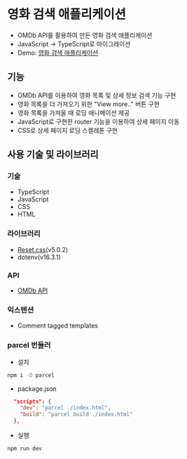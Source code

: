 # 영화 검색 애플리케이션

- OMDb API를 활용하여 만든 영화 검색 애플리케이션
- JavaScript -> TypeScript로 마이그레이션
- Demo: [영화 검색 애플리케이션](https://movie-search-lani.vercel.app)

## 기능

- OMDb API를 이용하여 영화 목록 및 상세 정보 검색 기능 구현
- 영화 목록을 더 가져오기 위한 "View more.." 버튼 구현
- 영화 목록을 가져올 때 로딩 애니메이션 제공
- JavaScript로 구현한 router 기능을 이용하여 상세 페이지 이동
- CSS로 상세 페이지 로딩 스켈레톤 구현

## 사용 기술 및 라이브러리

### 기술

- TypeScript
- JavaScript
- CSS
- HTML

### 라이브러리

- [Reset.css](https://www.jsdelivr.com/package/npm/reset-css)(v5.0.2)
- dotenv(v16.3.1)

### API

- [OMDb API](https://www.omdbapi.com/)

### 익스텐션

- Comment tagged templates

### parcel 번들러

- 설치

```bash
npm i -D parcel
```

- package.json

```json
  "scripts": {
    "dev": "parcel ./index.html",
    "build": "parcel build ./index.html"
  },
```

- 실행

```bash
npm run dev
```
